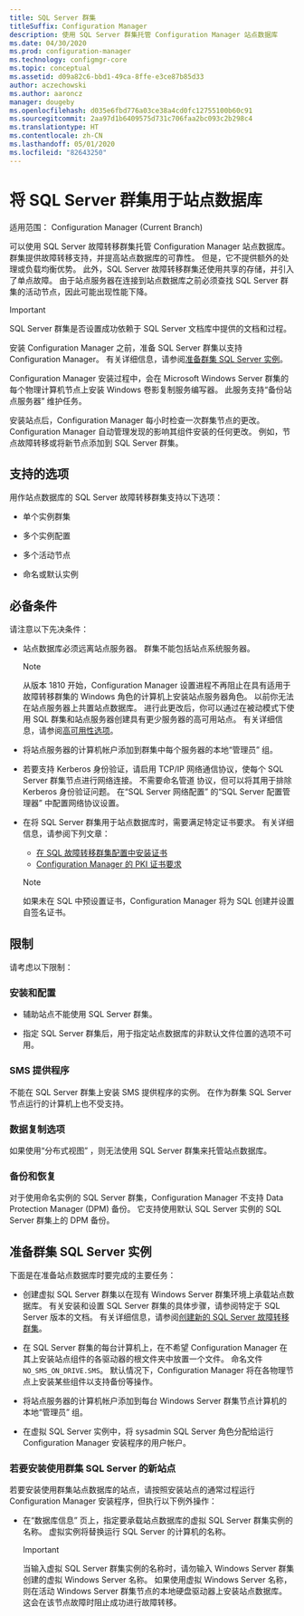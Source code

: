 ```yaml
---
title: SQL Server 群集
titleSuffix: Configuration Manager
description: 使用 SQL Server 群集托管 Configuration Manager 站点数据库
ms.date: 04/30/2020
ms.prod: configuration-manager
ms.technology: configmgr-core
ms.topic: conceptual
ms.assetid: d09a82c6-bbd1-49ca-8ffe-e3ce87b85d33
author: aczechowski
ms.author: aaroncz
manager: dougeby
ms.openlocfilehash: d035e6fbd776a03ce38a4cd0fc12755100b60c91
ms.sourcegitcommit: 2aa97d1b6409575d731c706faa2bc093c2b298c4
ms.translationtype: HT
ms.contentlocale: zh-CN
ms.lasthandoff: 05/01/2020
ms.locfileid: "82643250"
---
```

# <a name="use-a-sql-server-cluster-for-the-site-database"></a>将 SQL Server 群集用于站点数据库

适用范围：  Configuration Manager (Current Branch)

可以使用 SQL Server 故障转移群集托管 Configuration Manager 站点数据库。 群集提供故障转移支持，并提高站点数据库的可靠性。 但是，它不提供额外的处理或负载均衡优势。 此外，SQL Server 故障转移群集还使用共享的存储，并引入了单点故障。 由于站点服务器在连接到站点数据库之前必须查找 SQL Server 群集的活动节点，因此可能出现性能下降。  

> [!IMPORTANT]  
> SQL Server 群集是否设置成功依赖于 SQL Server 文档库中提供的文档和过程。  


安装 Configuration Manager 之前，准备 SQL Server 群集以支持 Configuration Manager。 有关详细信息，请参阅[准备群集 SQL Server 实例](#bkmk_prepare)。

Configuration Manager 安装过程中，会在 Microsoft Windows Server 群集的每个物理计算机节点上安装 Windows 卷影复制服务编写器。 此服务支持“备份站点服务器”  维护任务。  

安装站点后，Configuration Manager 每小时检查一次群集节点的更改。 Configuration Manager 自动管理发现的影响其组件安装的任何更改。 例如，节点故障转移或将新节点添加到 SQL Server 群集。  



## <a name="supported-options"></a>支持的选项

用作站点数据库的 SQL Server 故障转移群集支持以下选项：

- 单个实例群集  

- 多个实例配置  

- 多个活动节点  

- 命名或默认实例  



## <a name="prerequisites"></a>必备条件

请注意以下先决条件：  

- 站点数据库必须远离站点服务器。 群集不能包括站点系统服务器。  

    > [!Note]  
    > 从版本 1810 开始，Configuration Manager 设置进程不再阻止在具有适用于故障转移群集的 Windows 角色的计算机上安装站点服务器角色。 以前你无法在站点服务器上共置站点数据库。 进行此更改后，你可以通过在被动模式下使用 SQL 群集和站点服务器创建具有更少服务器的高可用站点。 有关详细信息，请参阅[高可用性选项](high-availability-options.md)。 <!--3607761, fka 1359132-->  

- 将站点服务器的计算机帐户添加到群集中每个服务器的本地“管理员”  组。  

- 若要支持 Kerberos 身份验证，请启用 TCP/IP  网络通信协议，使每个 SQL Server 群集节点进行网络连接。 不需要命名管道  协议，但可以将其用于排除 Kerberos 身份验证问题。 在“SQL Server 网络配置”  的“SQL Server 配置管理器”  中配置网络协议设置。  

- 在将 SQL Server 群集用于站点数据库时，需要满足特定证书要求。 有关详细信息，请参阅下列文章：
  - [在 SQL 故障转移群集配置中安装证书](https://docs.microsoft.com/sql/database-engine/configure-windows/manage-certificates?view=sql-server-ver15#provision-failover-cluster-cert)
  - [Configuration Manager 的 PKI 证书要求](../../../plan-design/network/pki-certificate-requirements.md#BKMK_PKIcertificates_for_servers)

  > [!NOTE]
  > 如果未在 SQL 中预设置证书，Configuration Manager 将为 SQL 创建并设置自签名证书。<!-- 7099499 -->

## <a name="limitations"></a>限制

请考虑以下限制：  


### <a name="installation-and-configuration"></a>安装和配置

- 辅助站点不能使用 SQL Server 群集。  

- 指定 SQL Server 群集后，用于指定站点数据库的非默认文件位置的选项不可用。  


### <a name="sms-provider"></a>SMS 提供程序

不能在 SQL Server 群集上安装 SMS 提供程序的实例。 在作为群集 SQL Server 节点运行的计算机上也不受支持。  


### <a name="data-replication-options"></a>数据复制选项

如果使用“分布式视图”  ，则无法使用 SQL Server 群集来托管站点数据库。  


### <a name="backup-and-recovery"></a>备份和恢复

对于使用命名实例的 SQL Server 群集，Configuration Manager 不支持 Data Protection Manager (DPM) 备份。 它支持使用默认 SQL Server 实例的 SQL Server 群集上的 DPM 备份。  



## <a name="prepare-a-clustered-sql-server-instance"></a><a name="bkmk_prepare"></a>准备群集 SQL Server 实例  

下面是在准备站点数据库时要完成的主要任务：

- 创建虚拟 SQL Server 群集以在现有 Windows Server 群集环境上承载站点数据库。 有关安装和设置 SQL Server 群集的具体步骤，请参阅特定于 SQL Server 版本的文档。 有关详细信息，请参阅[创建新的 SQL Server 故障转移群集](https://docs.microsoft.com/sql/sql-server/failover-clusters/install/create-a-new-sql-server-failover-cluster-setup?view=sql-server-2017)。  

- 在 SQL Server 群集的每台计算机上，在不希望 Configuration Manager 在其上安装站点组件的各驱动器的根文件夹中放置一个文件。 命名文件 `NO_SMS_ON_DRIVE.SMS`。 默认情况下，Configuration Manager 将在各物理节点上安装某些组件以支持备份等操作。  

- 将站点服务器的计算机帐户添加到每台 Windows Server 群集节点计算机的本地“管理员”  组。  

- 在虚拟 SQL Server 实例中，将 sysadmin  SQL Server 角色分配给运行 Configuration Manager 安装程序的用户帐户。  


### <a name="to-install-a-new-site-using-a-clustered-sql-server"></a>若要安装使用群集 SQL Server 的新站点  

若要安装使用群集站点数据库的站点，请按照安装站点的通常过程运行 Configuration Manager 安装程序，但执行以下例外操作：  

- 在“数据库信息”  页上，指定要承载站点数据库的虚拟 SQL Server 群集实例的名称。 虚拟实例将替换运行 SQL Server 的计算机的名称。  

    > [!IMPORTANT]  
    > 当输入虚拟 SQL Server 群集实例的名称时，请勿输入 Windows Server 群集创建的虚拟 Windows Server 名称。 如果使用虚拟 Windows Server 名称，则在活动 Windows Server 群集节点的本地硬盘驱动器上安装站点数据库。 这会在该节点故障时阻止成功进行故障转移。  
